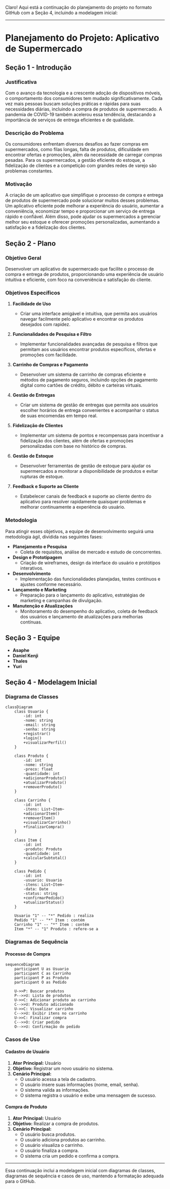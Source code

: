 Claro! Aqui está a continuação do planejamento do projeto no formato GitHub com a Seção 4, incluindo a modelagem inicial:

---

# Planejamento do Projeto: Aplicativo de Supermercado

## Seção 1 - Introdução

### Justificativa
Com o avanço da tecnologia e a crescente adoção de dispositivos móveis, o comportamento dos consumidores tem mudado significativamente. Cada vez mais pessoas buscam soluções práticas e rápidas para suas necessidades diárias, incluindo a compra de produtos de supermercado. A pandemia de COVID-19 também acelerou essa tendência, destacando a importância de serviços de entrega eficientes e de qualidade.

### Descrição do Problema
Os consumidores enfrentam diversos desafios ao fazer compras em supermercados, como filas longas, falta de produtos, dificuldade em encontrar ofertas e promoções, além da necessidade de carregar compras pesadas. Para os supermercados, a gestão eficiente do estoque, a fidelização de clientes e a competição com grandes redes de varejo são problemas constantes.

### Motivação
A criação de um aplicativo que simplifique o processo de compra e entrega de produtos de supermercado pode solucionar muitos desses problemas. Um aplicativo eficiente pode melhorar a experiência do usuário, aumentar a conveniência, economizar tempo e proporcionar um serviço de entrega rápido e confiável. Além disso, pode ajudar os supermercados a gerenciar melhor seu estoque e oferecer promoções personalizadas, aumentando a satisfação e a fidelização dos clientes.

## Seção 2 - Plano

### Objetivo Geral
Desenvolver um aplicativo de supermercado que facilite o processo de compra e entrega de produtos, proporcionando uma experiência de usuário intuitiva e eficiente, com foco na conveniência e satisfação do cliente.

### Objetivos Específicos
1. **Facilidade de Uso**
   - Criar uma interface amigável e intuitiva, que permita aos usuários navegar facilmente pelo aplicativo e encontrar os produtos desejados com rapidez.
   
2. **Funcionalidades de Pesquisa e Filtro**
   - Implementar funcionalidades avançadas de pesquisa e filtros que permitam aos usuários encontrar produtos específicos, ofertas e promoções com facilidade.
   
3. **Carrinho de Compras e Pagamento**
   - Desenvolver um sistema de carrinho de compras eficiente e métodos de pagamento seguros, incluindo opções de pagamento digital como cartões de crédito, débito e carteiras virtuais.
   
4. **Gestão de Entregas**
   - Criar um sistema de gestão de entregas que permita aos usuários escolher horários de entrega convenientes e acompanhar o status de suas encomendas em tempo real.
   
5. **Fidelização de Clientes**
   - Implementar um sistema de pontos e recompensas para incentivar a fidelização dos clientes, além de ofertas e promoções personalizadas com base no histórico de compras.

6. **Gestão de Estoque**
   - Desenvolver ferramentas de gestão de estoque para ajudar os supermercados a monitorar a disponibilidade de produtos e evitar rupturas de estoque.
   
7. **Feedback e Suporte ao Cliente**
   - Estabelecer canais de feedback e suporte ao cliente dentro do aplicativo para resolver rapidamente quaisquer problemas e melhorar continuamente a experiência do usuário.

### Metodologia
Para atingir esses objetivos, a equipe de desenvolvimento seguirá uma metodologia ágil, dividida nas seguintes fases:
- **Planejamento e Pesquisa**
  - Coleta de requisitos, análise de mercado e estudo de concorrentes.
- **Design e Prototipagem**
  - Criação de wireframes, design da interface do usuário e protótipos interativos.
- **Desenvolvimento**
  - Implementação das funcionalidades planejadas, testes contínuos e ajustes conforme necessário.
- **Lançamento e Marketing**
  - Preparação para o lançamento do aplicativo, estratégias de marketing e campanhas de divulgação.
- **Manutenção e Atualizações**
  - Monitoramento do desempenho do aplicativo, coleta de feedback dos usuários e lançamento de atualizações para melhorias contínuas.

## Seção 3 - Equipe

- **Asaphe**
- **Daniel Kenji**
- **Thales**
- **Yuri**

## Seção 4 - Modelagem Inicial

### Diagrama de Classes
```mermaid
classDiagram
    class Usuario {
        -id: int
        -nome: string
        -email: string
        -senha: string
        +registrar()
        +login()
        +visualizarPerfil()
    }
    
    class Produto {
        -id: int
        -nome: string
        -preco: float
        -quantidade: int
        +adicionarProduto()
        +atualizarProduto()
        +removerProduto()
    }
    
    class Carrinho {
        -id: int
        -itens: List~Item~
        +adicionarItem()
        +removerItem()
        +visualizarCarrinho()
        +finalizarCompra()
    }
    
    class Item {
        -id: int
        -produto: Produto
        -quantidade: int
        +calcularSubtotal()
    }
    
    class Pedido {
        -id: int
        -usuario: Usuario
        -itens: List~Item~
        -data: Date
        -status: string
        +confirmarPedido()
        +atualizarStatus()
    }

    Usuario "1" -- "*" Pedido : realiza
    Pedido "1" -- "*" Item : contém
    Carrinho "1" -- "*" Item : contém
    Item "*" -- "1" Produto : refere-se a
```

### Diagramas de Sequência
#### Processo de Compra
```mermaid
sequenceDiagram
    participant U as Usuario
    participant C as Carrinho
    participant P as Produto
    participant O as Pedido

    U->>P: Buscar produtos
    P-->>U: Lista de produtos
    U->>C: Adicionar produto ao carrinho
    C-->>U: Produto adicionado
    U->>C: Visualizar carrinho
    C-->>U: Exibir itens no carrinho
    U->>C: Finalizar compra
    C-->>O: Criar pedido
    O-->>U: Confirmação do pedido
```

### Casos de Uso
#### Cadastro de Usuário
1. **Ator Principal:** Usuário
2. **Objetivo:** Registrar um novo usuário no sistema.
3. **Cenário Principal:**
   - O usuário acessa a tela de cadastro.
   - O usuário insere suas informações (nome, email, senha).
   - O sistema valida as informações.
   - O sistema registra o usuário e exibe uma mensagem de sucesso.

#### Compra de Produto
1. **Ator Principal:** Usuário
2. **Objetivo:** Realizar a compra de produtos.
3. **Cenário Principal:**
   - O usuário busca produtos.
   - O usuário adiciona produtos ao carrinho.
   - O usuário visualiza o carrinho.
   - O usuário finaliza a compra.
   - O sistema cria um pedido e confirma a compra.

---

Essa continuação inclui a modelagem inicial com diagramas de classes, diagramas de sequência e casos de uso, mantendo a formatação adequada para o GitHub.
